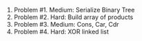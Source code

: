 1. Problem #1. Medium: Serialize Binary Tree
2. Problem #2. Hard: Build array of products
3. Problem #3. Medium: Cons, Car, Cdr
4. Problem #4. Hard: XOR linked list